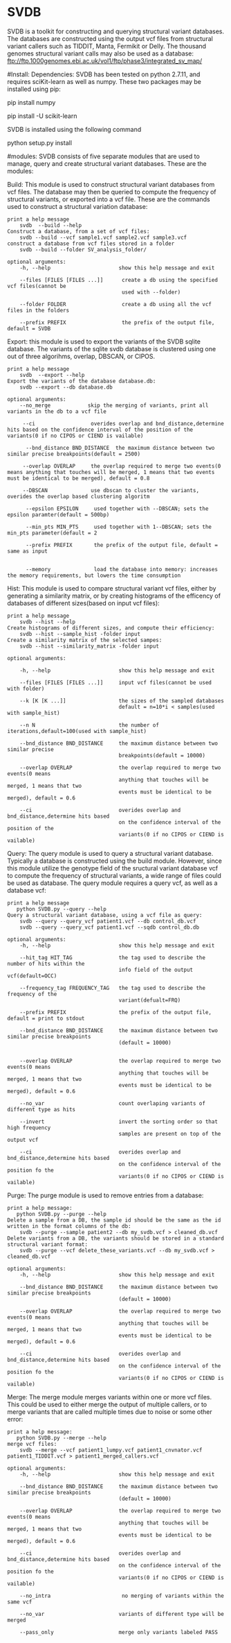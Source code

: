 # SVDB
SVDB is a toolkit for constructing and querying structural variant databases. The databases are constructed using the output vcf files from structural variant callers such as TIDDIT, Manta, Fermikit or Delly.
The thousand genomes structural variant calls may also be used as a database:
ftp://ftp.1000genomes.ebi.ac.uk/vol1/ftp/phase3/integrated_sv_map/

#Install:
Dependencies: SVDB has been tested on python 2.7.11, and requires sciKit-learn as well as numpy.
These two packages may be installed using pip:

pip install numpy

pip install -U scikit-learn

SVDB is installed using the following command

python setup.py install

#modules:
SVDB consists of five separate modules that are used to manage, query and create structural variant databases. These are the modules:

Build: This module is used to construct structural variant databases from vcf files. The database may then be queried to compute the frequency of structural variants, or exported into a vcf file. These are the commands used to construct a structural variation database:
    
    print a help message
        svdb  --build --help  
    Construct a database, from a set of vcf files:
        svdb --build --vcf sample1.vcf sample2.vcf sample3.vcf
    construct a database from vcf files stored in a folder
        svdb --build --folder SV_analysis_folder/
        
    optional arguments:
        -h, --help                      show this help message and exit

        --files [FILES [FILES ...]]      create a db using the specified vcf files(cannot be
                                         used with --folder)
                        
        --folder FOLDER                  create a db using all the vcf files in the folders
        
        --prefix PREFIX                  the prefix of the output file, default = SVDB


Export: this module is used to export the variants of the SVDB sqlite database. The variants of the sqlite svdb database is clustered using one out of three algorihms, overlap, DBSCAN, or CIPOS.
 
    print a help message
        svdb  --export --help  
    Export the variants of the database database.db:
        svdb --export --db database.db

    optional arguments:
        --no_merge            skip the merging of variants, print all variants in the db to a vcf file

         --ci                  overides overlap and bnd_distance,determine hits based on the confidence interval of the position of the variants(0 if no CIPOS or CIEND is vailable)

          --bnd_distance BND_DISTANCE  the maximum distance between two similar precise breakpoints(default = 2500)
 
         --overlap OVERLAP     the overlap required to merge two events(0 means anything that touches will be merged, 1 means that two events must be identical to be merged), default = 0.8

         --DBSCAN              use dbscan to cluster the variants, overides the overlap based clustering algoritm

          --epsilon EPSILON     used together with --DBSCAN; sets the epsilon paramter(default = 500bp)

          --min_pts MIN_PTS     used together with 1--DBSCAN; sets the min_pts parameter(default = 2

          --prefix PREFIX       the prefix of the output file, default = same as input


          --memory              load the database into memory: increases the memory requirements, but lowers the time consumption


Hist: This module is used to compare structural variant vcf files, either by generating a similarity matrix, or by creating histograms of the efficency of databases of different sizes(based on input vcf files):

    print a help message
        svdb --hist --help
    Create histograms of different sizes, and compute their efficiency:
        svdb --hist --sample_hist -folder input
    Create a similarity matrix of the selected sampes:
        svdb --hist --similarity_matrix -folder input
    
    optional arguments:
    
        -h, --help                      show this help message and exit
        
        --files [FILES [FILES ...]]     input vcf files(cannot be used with folder)
         
        --k [K [K ...]]                 the sizes of the sampled databases
                                        default = n=10*i < samples(used with sample_hist)
        
        --n N                           the number of iterations,default=100(used with sample_hist)
  
        --bnd_distance BND_DISTANCE     the maximum distance between two similar precise
                                        breakpoints(default = 10000)
                                        
        --overlap OVERLAP               the overlap required to merge two events(0 means
                                        anything that touches will be merged, 1 means that two
                                        events must be identical to be merged), default = 0.6
        
        --ci                            overides overlap and bnd_distance,determine hits based
                                        on the confidence interval of the position of the
                                        variants(0 if no CIPOS or CIEND is vailable)

Query: The query module is used to query a structural variant database. Typically a database is constructed using the build module. However, since this module utilize the genotype field of the sructural variant database vcf to compute the frequency of structural variants, a wide range of files could be used as database. The query module requires a query vcf, as well as a database vcf:

    print a help message
       python SVDB.py --query --help
    Query a structural variant database, using a vcf file as query:  
        svdb --query --query_vcf patient1.vcf --db control_db.vcf
        svdb --query --query_vcf patient1.vcf --sqdb control_db.db

    optional arguments:
        -h, --help                      show this help message and exit

        --hit_tag HIT_TAG               the tag used to describe the number of hits within the
                                        info field of the output vcf(default=OCC)
                                        
        --frequency_tag FREQUENCY_TAG   the tag used to describe the frequency of the
                                        variant(defualt=FRQ)
                        
        --prefix PREFIX                 the prefix of the output file, default = print to stdout

        --bnd_distance BND_DISTANCE     the maximum distance between two similar precise breakpoints
                                        (default = 10000)
                        
                        
        --overlap OVERLAP               the overlap required to merge two events(0 means
                                        anything that touches will be merged, 1 means that two
                                        events must be identical to be merged), default = 0.6
                                        
        --no_var                        count overlaping variants of different type as hits
        
        --invert                        invert the sorting order so that high frequency
                                        samples are present on top of the output vcf
                              
        --ci                            overides overlap and bnd_distance,determine hits based
                                        on the confidence interval of the position fo the
                                        variants(0 if no CIPOS or CIEND is vailable)

Purge: The purge module is used to remove entries from a database:

    print a help message:
       python SVDB.py --purge --help
    Delete a sample from a DB, the sample id should be the same as the id written in the format columns of the db:
        svdb --purge --sample patient2 --db my_svdb.vcf > cleaned_db.vcf
    Delete variants from a DB, the variants should be stored in a standard structural variant format:
        svdb --purge --vcf delete_these_variants.vcf --db my_svdb.vcf > cleaned_db.vcf
    
    optional arguments:
        -h, --help                      show this help message and exit
        
        --bnd_distance BND_DISTANCE     the maximum distance between two similar precise breakpoints
                                        (default = 10000)
                        
        --overlap OVERLAP               the overlap required to merge two events(0 means
                                        anything that touches will be merged, 1 means that two
                                        events must be identical to be merged), default = 0.6
                              
        --ci                            overides overlap and bnd_distance,determine hits based
                                        on the confidence interval of the position fo the
                                        variants(0 if no CIPOS or CIEND is vailable)

    
    
Merge: The merge module merges variants within one or more vcf files. This could be used to either merge the output of multiple callers, or to merge variants that are called multiple times due to noise or some other error:

    print a help message:
       python SVDB.py --merge --help
    merge vcf files:
        svdb --merge --vcf patient1_lumpy.vcf patient1_cnvnator.vcf patient1_TIDDIT.vcf > patient1_merged_callers.vcf 

    optional arguments:
        -h, --help                      show this help message and exit
        
        --bnd_distance BND_DISTANCE     the maximum distance between two similar precise breakpoints
                                        (default = 10000)
                        
        --overlap OVERLAP               the overlap required to merge two events(0 means
                                        anything that touches will be merged, 1 means that two
                                        events must be identical to be merged), default = 0.6
                              
        --ci                            overides overlap and bnd_distance,determine hits based
                                        on the confidence interval of the position fo the
                                        variants(0 if no CIPOS or CIEND is vailable)
                                        
        --no_intra                       no merging of variants within the same vcf
        
        --no_var                        variants of different type will be merged
        
        --pass_only                     merge only variants labeled PASS
